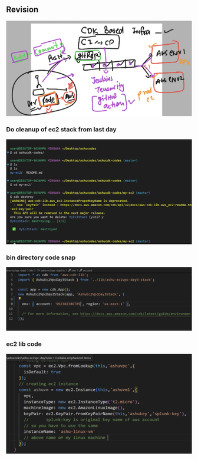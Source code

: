 ## Revision 

<img src="rev1.png">

### Do cleanup of ec2 stack from last day 

<img src="clean.png">

### bin directory code snap 

<img src="bin1.png">

### ec2 lib code 

<img src="ec21.png">

